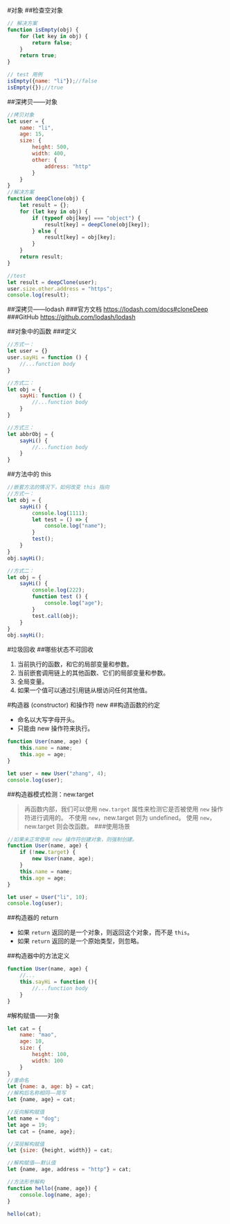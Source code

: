 #对象
##检查空对象
```javascript
// 解决方案
function isEmpty(obj) {
    for (let key in obj) {
        return false;
    }
    return true;
}

// test 用例
isEmpty({name: "li"});//false
isEmpty({});//true
```
##深拷贝——对象
```javascript
//拷贝对象
let user = {
    name: "li",
    age: 15,
    size: {
        height: 500,
        width: 400,
        other: {
            address: "http"
        }
    }
}
//解决方案
function deepClone(obj) {
    let result = {};
    for (let key in obj) {
        if (typeof obj[key] === "object") {
            result[key] = deepClone(obj[key]);
        } else {
            result[key] = obj[key];
        }
    }
    return result;
}

//test
let result = deepClone(user);
user.size.other.address = "https";
console.log(result);
```
##深拷贝——lodash
###官方文档
https://lodash.com/docs#cloneDeep
###GitHub
https://github.com/lodash/lodash

##对象中的函数
###定义
```javascript
//方式一：
let user = {}
user.sayHi = function () {
    //...function body
}

//方式二：
let obj = {
    sayHi: function () {
        //...function body
    }
}

//方式三：
let abbrObj = {
    sayHi() {
        //...function body
    }
}
```

##方法中的 this
```javascript
//嵌套方法的情况下，如何改变 this 指向
//方式一：
let obj = {
    sayHi() {
        console.log(1111);
        let test = () => {
            console.log("name");
        }
        test();
    }
}
obj.sayHi();

//方式二：
let obj = {
    sayHi() {
        console.log(222);
        function test () {
            console.log("age");
        }
        test.call(obj);
    }
}
obj.sayHi();
```

#垃圾回收
##哪些状态不可回收
1. 当前执行的函数，和它的局部变量和参数。
2. 当前嵌套调用链上的其他函数、它们的局部变量和参数。
3. 全局变量。
4. 如果一个值可以通过引用链从根访问任何其他值。


#构造器 (constructor) 和操作符 new
##构造函数的约定
* 命名以大写字母开头。
* 只能由 new 操作符来执行。
```javascript
function User(name, age) {
    this.name = name;
    this.age = age;
}

let user = new User("zhang", 4);
console.log(user);
```

##构造器模式检测：new.target
> 再函数内部，我们可以使用 `new.target` 属性来检测它是否被使用 `new` 操作符进行调用的。
> 不使用 `new`，new.target 则为 undefined。
> 使用 `new`，new.target 则会改函数。
###使用场景
```javascript
//如果未正常使用 new 操作符创建对象，则强制创建。
function User(name, age) {
    if (!new.target) {
        new User(name, age);
    }
    this.name = name;
    this.age = age;
}

let user = User("li", 10);
console.log(user);
```

##构造器的 return
* 如果 `return` 返回的是一个对象，则返回这个对象，而不是 `this`。
* 如果 `return` 返回的是一个原始类型，则忽略。

##构造器中的方法定义
```javascript
function User(name, age) {
    //...
    this.sayHi = function (){
        //...function body
    }
}
```

#解构赋值——对象
```javascript
let cat = {
    name: "mao",
    age: 10,
    size: {
        height: 100,
        width: 100
    }
}
//重命名
let {name: a, age: b} = cat;
//解构后名称相同——简写
let {name, age} = cat;

//反向解构赋值
let name = "dog";
let age = 19;
let cat = {name, age};

//深层解构赋值
let {size: {height, width}} = cat;

//解构赋值——默认值
let {name, age, address = "http"} = cat;

//方法形参解构
function hello({name, age}) {
    console.log(name, age);
}

hello(cat);
```
